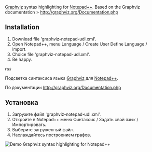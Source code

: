 [Graphviz](http://graphviz.org) syntax highlighting for [Notepad++](http://notepad-plus-plus.org).
Based on the Graphviz documentation > http://graphviz.org/Documentation.php


## Installation

1. Download file 'graphviz-notepad-udl.xml'.
2. Open Notepad++, menu Language / Create User Define Language / Import.
3. Choice file 'graphviz-notepad-udl.xml'.
4. Be happy.




_rus_

Подсветка синтаксиса языка [Graphviz](http://graphviz.org) для [Notepad++](http://notepad-plus-plus.org).

По документации http://graphviz.org/Documentation.php


## Установка

1. Загрузите файл 'graphviz-notepad-udl.xml'.
2. Откройте в Notepad++ меню Синтаксис / Задать свой язык / Импортировать.
3. Выберите загруженный файл.
4. Наслаждайтесь построением графов.




![Demo Graphviz syntax highlighting for Notepad++](https://raw.github.com/savdalion/graphviz-syntax-highlighting/master/doc/demo.png)

